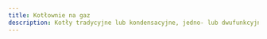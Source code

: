 ```yaml
---
title: Kotłownie na gaz
description: Kotły tradycyjne lub kondensacyjne, jedno- lub dwufunkcyjne.
---
```

